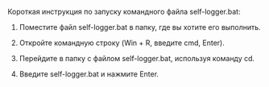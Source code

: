 Короткая инструкция по запуску командного файла self-logger.bat:

   1. Поместите файл self-logger.bat в папку, где вы хотите его выполнить.

   2. Откройте командную строку (Win + R, введите cmd, Enter).

   3. Перейдите в папку с файлом self-logger.bat, используя команду cd.

   4. Введите self-logger.bat и нажмите Enter.
